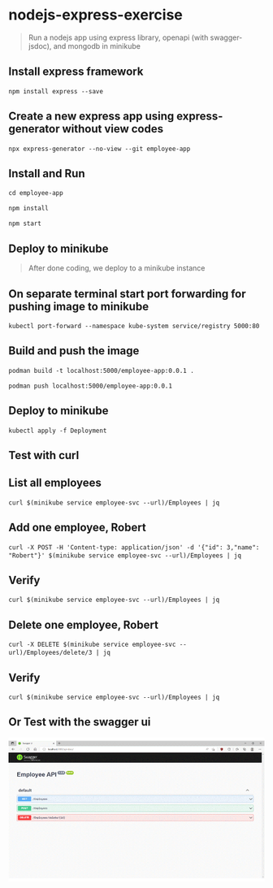 # nodejs-express-exercise

> Run a nodejs app using express library, openapi (with swagger-jsdoc), and mongodb in minikube

## Install express framework

```
npm install express --save
```

## Create a new express app using express-generator without view codes

```
npx express-generator --no-view --git employee-app
```

## Install and Run

```
cd employee-app
```

```
npm install
```

```
npm start
```

## Deploy to minikube

> After done coding, we deploy to a minikube instance

## On separate terminal start port forwarding for pushing image to minikube

```
kubectl port-forward --namespace kube-system service/registry 5000:80
```

## Build and push the image

```
podman build -t localhost:5000/employee-app:0.0.1 .
```

```
podman push localhost:5000/employee-app:0.0.1
```

## Deploy to minikube

```
kubectl apply -f Deployment
```

## Test with curl

## List all employees

```
curl $(minikube service employee-svc --url)/Employees | jq
```

## Add one employee, Robert
```
curl -X POST -H 'Content-type: application/json' -d '{"id": 3,"name": "Robert"}' $(minikube service employee-svc --url)/Employees | jq
```
## Verify
```
curl $(minikube service employee-svc --url)/Employees | jq
```
 
## Delete one employee, Robert
```
curl -X DELETE $(minikube service employee-svc --url)/Employees/delete/3 | jq
```
## Verify
```
curl $(minikube service employee-svc --url)/Employees | jq
```
 
## Or Test with the swagger ui

<p align="center"><img src="images/AnimatedSwagger.gif" alt="Test Swagger UI Image"/></p>

